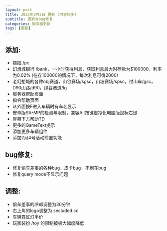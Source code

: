 ```yaml
---
layout: post
title: 2022年2月2日 更新 (内容较多)
subtitle: 更新与bug修复
categories: 服务器更新
tags: [更新]
---
```


## 添加:
 * 嫖娼 /pc
 * 幻想城银行 /bank，一小时获得利息，获取利息最大时存款为$100000，利率为0.02% (在存100000的情况下，每次利息可得2000)
 * 老幻想城的各种obj赛道，山谷赛场/sgsc，山坡赛场/spsc，过山车/gsc，D90山路/d90，绿谷赛道/lg
 * 服务器帮助页面
 * 指令帮助页面
 * 从外面按F进入车辆时有车名显示
 * 安卓版SA-MP的检测与限制，兼容Alt按键虚拟化电脑版鼠标右键
 * 屏幕下方帮助TD
 * 更多的GameText提示
 * 添加更多车辆组件
 * 添加2月4号活动前置功能

## bug修复:
 * 修复偷车差事的各种bug，皮卡bug，不刷车bug
 * 修复query mode不显示问题

## 调整:
 * 偷车差事的冷却调整为30分钟
 * 右上角的logo调整为 secluded.cc
 * 车辆霓虹灯半价
 * 玩家装扮 /toy 的限制被极大幅度降低
